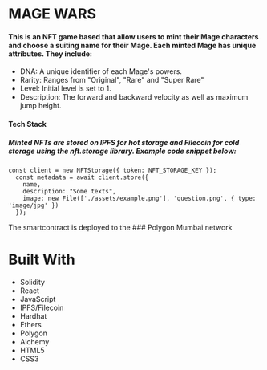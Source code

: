 # MAGE WARS

#### This is an NFT game based that allow users to mint their Mage characters and choose a suiting name for their Mage. Each minted Mage has unique attributes. They include:

- DNA: A unique identifier of each Mage's powers.
- Rarity: Ranges from "Original", "Rare" and "Super Rare"
- Level: Initial level is set to 1.
- Description: The forward and backward velocity as well as maximum jump height.

#### Tech Stack

##### Minted NFTs are stored on IPFS for hot storage and Filecoin for cold storage using the nft.storage library. Example code snippet below:

```
const client = new NFTStorage({ token: NFT_STORAGE_KEY });
  const metadata = await client.store({
    name,
    description: "Some texts",
    image: new File(['./assets/example.png'], 'question.png', { type: 'image/jpg' })
  });
```
The smartcontract is deployed to the ### Polygon Mumbai network

# Built With
- Solidity
- React
- JavaScript
- IPFS/Filecoin
- Hardhat
- Ethers
- Polygon
- Alchemy
- HTML5
- CSS3